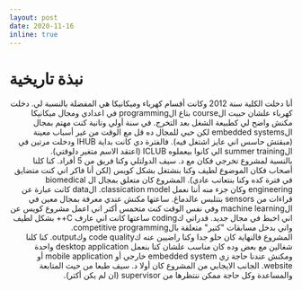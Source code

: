 ```yaml
---
layout: post
date: 2020-11-16
inline: true
---
```


# نبذة تاريخية
<div dir="rtl">
أنا دخلت الكلية سنة 2012 وكانت أقسام كهرباء وميكانيكا هي المفضلة بالنسبة لي. دخلت كهرباء علشان حبيت الcourse بتاع الprogramming في اعدادي ومجال ميكانيكا مكنش واضح لي كطبيعة الشغل بعد التخرج. في سنة أولي وتانية كنت مهتم بمجال الembedded systems لكن حبي للمجال ده قل مع الوقت من غير أسباب معينة (مبقتش حاسس اني عايز اشتغل فيه). فالفترة دي كانت بداية IHUB ودخلت مرتين في الsummer training الي كانوا بيعملوه ICLUB (اعتقد الاسم متغير دلوقتي).
<br>
بالنسبة لمشروع تخرجي فكان مع د. سيف الدولتلي وكنا فريق من 5 أفراد. كنا كلنا أصحاب فكان الموضوع لطيف وكنا بنشتغل بشكل كويس (لكن أنا فاكر اني كنت متضايق في فترة كده وكنا بنتعاتب عادي). المشروع كان متعلق بمجال ال biomedical engineering وكان جزء منه أننا نعمل classication model. الdata كانت عبارة عن قراءات من sensors بتتلبس عالدماغ. ساعتها مكنش عندي معرفة بمجال معين في الmachine learning وفي نفس الوقت كنت متحمس أكتر اني اعمل مشروع كويس عن اني اخبط في مجال جديد. قدراتي كcoding ساعتها كانت اني عارف C++ بشكل لطيف واني بدخل مسابقات "كتير" متعلقة بالcompetitive programming.
<br>
المشروع فالنهاية كان حلو جدا وكنا راضيين عنه كcode quality وكoutput. كنا كلنا شغالين مع بعض وده كان مناسب علشان كنا بنعمل desktop application واحدة ومكنش عندنا حاجة زي embedded system خارجي أو mobile application أو website.
الجانب الايجابي من المشروع كان أولا د. سيف طبعا من حيث المتابعة والمساعدة وكل حاجة ممكن ننتظرها من supervisor (ان لم يكن أكتر).
</div>
